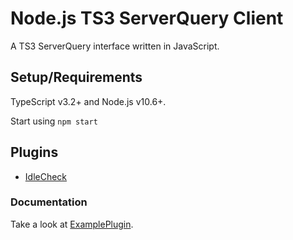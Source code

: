 # Node.js TS3 ServerQuery Client

A TS3 ServerQuery interface written in JavaScript.

## Setup/Requirements
TypeScript v3.2+ and Node.js v10.6+.

Start using `npm start`

## Plugins
- [IdleCheck](https://github.com/weedz/node-ts3_idlecheck)

### Documentation
Take a look at [ExamplePlugin](https://github.com/weedz/node-ts3_exampleplugin).
